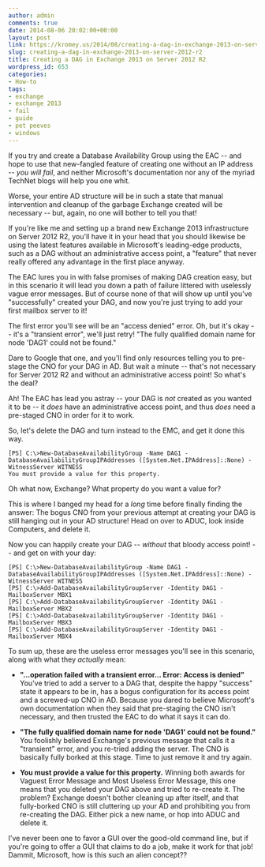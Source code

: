 ```yaml
---
author: admin
comments: true
date: 2014-08-06 20:02:00+00:00
layout: post
link: https://kromey.us/2014/08/creating-a-dag-in-exchange-2013-on-server-2012-r2-653.html
slug: creating-a-dag-in-exchange-2013-on-server-2012-r2
title: Creating a DAG in Exchange 2013 on Server 2012 R2
wordpress_id: 653
categories:
- How-to
tags:
- exchange
- exchange 2013
- fail
- guide
- pet peeves
- windows
---
```


If you try and create a Database Availability Group using the EAC -- and hope to use that new-fangled feature of creating one without an IP address -- _you will fail_, and neither Microsoft's documentation nor any of the myriad TechNet blogs will help you one whit.

Worse, your entire AD structure will be in such a state that manual intervention and cleanup of the garbage Exchange created will be necessary -- but, again, no one will bother to tell you that!

If you're like me and setting up a brand new Exchange 2013 infrastructure on Server 2012 R2, you'll have it in your head that you should likewise be using the latest features available in Microsoft's leading-edge products, such as a DAG without an administrative access point, a "feature" that never really offered any advantage in the first place anyway.

The EAC lures you in with false promises of making DAG creation easy, but in this scenario it will lead you down a path of failure littered with uselessly vague error messages. But of course none of that will show up until you've "successfully" created your DAG, and now you're just trying to add your first mailbox server to it!

The first error you'll see will be an "access denied" error. Oh, but it's okay -- it's a "transient error", we'll just retry! "The fully qualified domain name for node 'DAG1' could not be found."

Dare to Google that one, and you'll find only resources telling you to pre-stage the CNO for your DAG in AD. But wait a minute -- that's not necessary for Server 2012 R2 and without an administrative access point! So what's the deal?

Ah! The EAC has lead you astray -- your DAG is _not_ created as you wanted it to be -- it _does_ have an administrative access point, and thus _does_ need a pre-staged CNO in order for it to work.

So, let's delete the DAG and turn instead to the EMC, and get it done this way.

    
    
    [PS] C:\>New-DatabaseAvailabilityGroup -Name DAG1 -DatabaseAvailabilityGroupIPAddresses ([System.Net.IPAddress]::None) -WitnessServer WITNESS
    You must provide a value for this property.
    



Oh what now, Exchange? What property do you want a value for?

This is where I banged my head for a _long_ time before finally finding the answer: The bogus CNO from your previous attempt at creating your DAG is still hanging out in your AD structure! Head on over to ADUC, look inside Computers, and delete it.

Now you can happily create your DAG -- _without_ that bloody access point! -- and get on with your day:

    
    
    [PS] C:\>New-DatabaseAvailabilityGroup -Name DAG1 -DatabaseAvailabilityGroupIPAddresses ([System.Net.IPAddress]::None) -WitnessServer WITNESS
    [PS] C:\>Add-DatabaseAvailabilityGroupServer -Identity DAG1 -MailboxServer MBX1
    [PS] C:\>Add-DatabaseAvailabilityGroupServer -Identity DAG1 -MailboxServer MBX2
    [PS] C:\>Add-DatabaseAvailabilityGroupServer -Identity DAG1 -MailboxServer MBX3
    [PS] C:\>Add-DatabaseAvailabilityGroupServer -Identity DAG1 -MailboxServer MBX4
    



To sum up, these are the useless error messages you'll see in this scenario, along with what they _actually_ mean:



	
  * **"...operation failed with a transient error... Error: Access is denied"** You've tried to add a server to a DAG that, despite the happy "success" state it appears to be in, has a bogus configuration for its access point and a screwed-up CNO in AD. Because you dared to believe Microsoft's own documentation when they said that pre-staging the CNO isn't necessary, and then trusted the EAC to do what it says it can do.

	
  * **"The fully qualified domain name for node 'DAG1' could not be found."** You foolishly believed Exchange's previous message that calls it a "transient" error, and you re-tried adding the server. The CNO is basically fully borked at this stage. Time to just remove it and try again.

	
  * **You must provide a value for this property.** Winning both awards for Vaguest Error Message and Most Useless Error Message, this one means that you deleted your DAG above and tried to re-create it. The problem? Exchange doesn't bother cleaning up after itself, and that fully-borked CNO is still cluttering up your AD and prohibiting you from re-creating the DAG. Either pick a new name, or hop into ADUC and delete it.



I've never been one to favor a GUI over the good-old command line, but if you're going to offer a GUI that claims to do a job, make it work for that job! Dammit, Microsoft, how is this such an alien concept??
